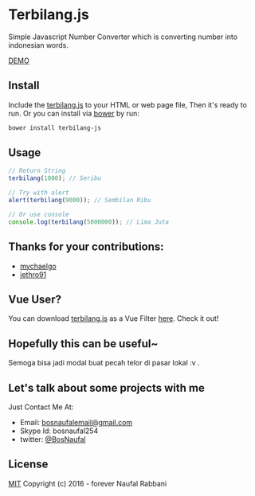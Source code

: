 # Terbilang.js
Simple Javascript Number Converter which is converting number into indonesian words.

[DEMO](http://codepen.io/BosNaufal/pen/KVeEOP?editors=0010)

## Install
Include the [terbilang.js](./terbilang.js) to your HTML or web page file, Then it's ready to run. Or you can install via [bower](http://bower.io/) by run:
```bash
bower install terbilang-js
```

## Usage
```javascript
// Return String
terbilang(1000); // Seribu

// Try with alert
alert(terbilang(9000)); // Sembilan Ribu

// Or use console
console.log(terbilang(5000000)); // Lima Juta
```

## Thanks for your contributions:
- [mychaelgo](https://github.com/mychaelgo)
- [jethro91](https://github.com/jethro91)

## Vue User?
You can download [terbilang.js](https://github.com/BosNaufal/terbilang-js) as a Vue Filter [here](https://github.com/BosNaufal/terbilang-vue). Check it out!

## Hopefully this can be useful~
Semoga bisa jadi modal buat pecah telor di pasar lokal :v .

## Let's talk about some projects with me
Just Contact Me At:
- Email: [bosnaufalemail@gmail.com](mailto:bosnaufalemail@gmail.com)
- Skype Id: bosnaufal254
- twitter: [@BosNaufal](https://twitter.com/BosNaufal)

## License
[MIT](http://opensource.org/licenses/MIT)
Copyright (c) 2016 - forever Naufal Rabbani
